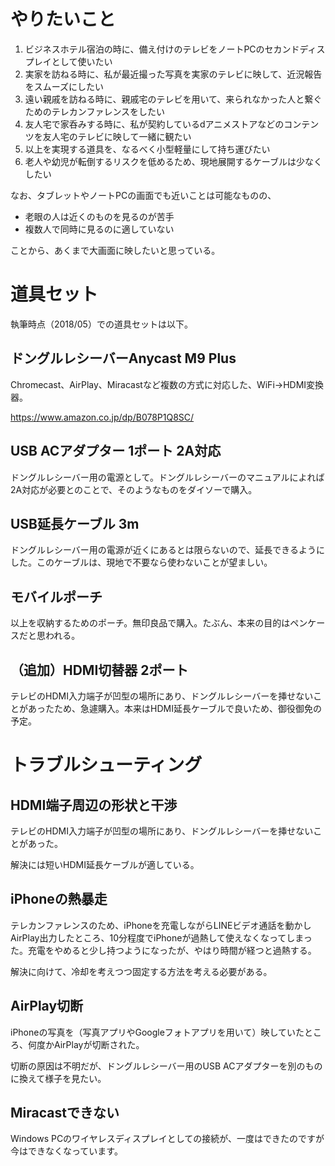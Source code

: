 # やりたいこと

1. ビジネスホテル宿泊の時に、備え付けのテレビをノートPCのセカンドディスプレイとして使いたい
2. 実家を訪ねる時に、私が最近撮った写真を実家のテレビに映して、近況報告をスムーズにしたい
3. 遠い親戚を訪ねる時に、親戚宅のテレビを用いて、来られなかった人と繋ぐためのテレカンファレンスをしたい
4. 友人宅で家呑みする時に、私が契約しているdアニメストアなどのコンテンツを友人宅のテレビに映して一緒に観たい
5. 以上を実現する道具を、なるべく小型軽量にして持ち運びたい
6. 老人や幼児が転倒するリスクを低めるため、現地展開するケーブルは少なくしたい

なお、タブレットやノートPCの画面でも近いことは可能なものの、

* 老眼の人は近くのものを見るのが苦手
* 複数人で同時に見るのに適していない

ことから、あくまで大画面に映したいと思っている。

# 道具セット

執筆時点（2018/05）での道具セットは以下。

## ドングルレシーバーAnycast M9 Plus 

Chromecast、AirPlay、Miracastなど複数の方式に対応した、WiFi→HDMI変換器。

https://www.amazon.co.jp/dp/B078P1Q8SC/

## USB ACアダプター 1ポート 2A対応

ドングルレシーバー用の電源として。ドングルレシーバーのマニュアルによれば2A対応が必要とのことで、そのようなものをダイソーで購入。

## USB延長ケーブル 3m

ドングルレシーバー用の電源が近くにあるとは限らないので、延長できるようにした。このケーブルは、現地で不要なら使わないことが望ましい。

## モバイルポーチ

以上を収納するためのポーチ。無印良品で購入。たぶん、本来の目的はペンケースだと思われる。

## （追加）HDMI切替器 2ポート

テレビのHDMI入力端子が凹型の場所にあり、ドングルレシーバーを挿せないことがあったため、急遽購入。本来はHDMI延長ケーブルで良いため、御役御免の予定。

# トラブルシューティング

## HDMI端子周辺の形状と干渉

テレビのHDMI入力端子が凹型の場所にあり、ドングルレシーバーを挿せないことがあった。

解決には短いHDMI延長ケーブルが適している。

## iPhoneの熱暴走

テレカンファレンスのため、iPhoneを充電しながらLINEビデオ通話を動かしAirPlay出力したところ、10分程度でiPhoneが過熱して使えなくなってしまった。充電をやめると少し持つようになったが、やはり時間が経つと過熱する。

解決に向けて、冷却を考えつつ固定する方法を考える必要がある。

## AirPlay切断

iPhoneの写真を（写真アプリやGoogleフォトアプリを用いて）映していたところ、何度かAirPlayが切断された。

切断の原因は不明だが、ドングルレシーバー用のUSB ACアダプターを別のものに換えて様子を見たい。

## Miracastできない

Windows PCのワイヤレスディスプレイとしての接続が、一度はできたのですが今はできなくなっています。

